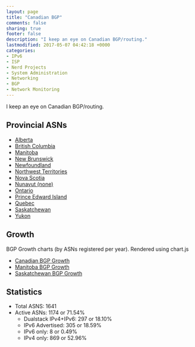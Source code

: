 ```yaml
---
layout: page
title: "Canadian BGP"
comments: false
sharing: true
footer: false
description: "I keep an eye on Canadian BGP/routing."
lastmodified: 2017-05-07 04:42:18 +0000
categories:
- IPv6
- ISP
- Nerd Projects
- System Administration
- Networking
- BGP
- Network Monitoring
---
```

I keep an eye on Canadian BGP/routing.

## Provincial ASNs

* [Alberta](/bgp/ab/)
* [British Columbia](/bgp/bc/)
* [Manitoba](/bgp/mb/)
* [New Brunswick](/bgp/nb/)
* [Newfoundland](/bgp/nl/)
* [Northwest Territories](/bgp/nt/)
* [Nova Scotia](/bgp/ns/)
* [Nunavut (none)](/bgp/nu/)
* [Ontario](/bgp/on/)
* [Prince Edward Island](/bgp/pe/)
* [Quebec](/bgp/qc/)
* [Saskatchewan](/bgp/sk/)
* [Yukon](/bgp/yt/)

## Growth

BGP Growth charts (by ASNs registered per year).
Rendered using chart.js

* [Canadian BGP Growth](/bgp/asns/)
* [Manitoba BGP Growth](/bgp/mb/asns/)
* [Saskatchewan BGP Growth](/bgp/sk/asns/)

## Statistics

* Total ASNS: 1641
* Active ASNs: 1174 or 71.54%
  * Dualstack IPv4+IPv6: 297 or 18.10%
  * IPv6 Advertised: 305 or 18.59%
  * IPv6 only: 8 or 0.49%
  * IPv4 only: 869 or 52.96%


